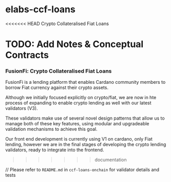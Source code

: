 # elabs-ccf-loans

<<<<<<< HEAD
Crypto Collateralised Fiat Loans

TODO: Add Notes & Conceptual Contracts
=======
### FusionFi: Crypto Collateralised Fiat Loans

FusionFi is a lending platform that enables Cardano community members to borrow Fiat
currency against their crypto assets.

Although we initially focused explicitly on crypto/fiat, we are now in hte process of
expanding to enable crypto lending as well with our latest validators (V3).

These validators make use of several novel design patterns that allow us to manage both
of these key features, using modular and upgradeable validation mechanisms to achieve
this goal.

Our front end development is currently using V1 on cardano, only Fiat lending, however 
we are in the final stages of developing the crypto lending validators, ready to integrate
into the frontend.
>>>>>>> documentation

// Please refer to `README.md` in `ccf-loans-onchain` for validator details and tests
